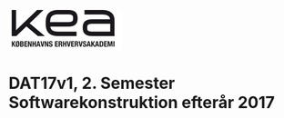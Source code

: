 ![](/img/logo_dk.jpg)
<img scr="/img/logo_dk.jpg">
# DAT17v1, 2. Semester Softwarekonstruktion efterår 2017


